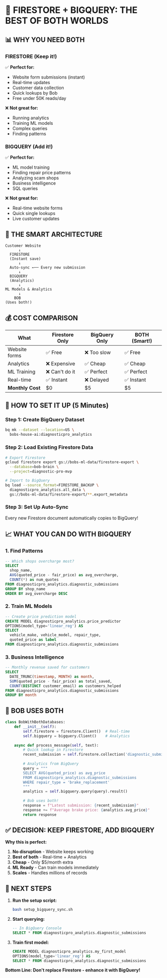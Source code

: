 # 🔄 FIRESTORE + BIGQUERY: THE BEST OF BOTH WORLDS

## 📊 WHY YOU NEED BOTH

### FIRESTORE (Keep it!)
✅ **Perfect for:**
- Website form submissions (instant)
- Real-time updates
- Customer data collection
- Quick lookups by Bob
- Free under 50K reads/day

❌ **Not great for:**
- Running analytics
- Training ML models
- Complex queries
- Finding patterns

### BIGQUERY (Add it!)
✅ **Perfect for:**
- ML model training
- Finding repair price patterns
- Analyzing scam shops
- Business intelligence
- SQL queries

❌ **Not great for:**
- Real-time website forms
- Quick single lookups
- Live customer updates

## 🎯 THE SMART ARCHITECTURE

```
Customer Website
      ↓
  FIRESTORE
  (Instant save)
      ↓
  Auto-sync ←── Every new submission
      ↓
  BIGQUERY
  (Analytics)
      ↓
ML Models & Analytics
      ↓
    BOB
(Uses both!)
```

## 💰 COST COMPARISON

| What | Firestore Only | BigQuery Only | BOTH (Smart!) |
|------|---------------|---------------|---------------|
| Website forms | ✅ Free | ❌ Too slow | ✅ Free |
| Analytics | ❌ Expensive | ✅ Cheap | ✅ Cheap |
| ML Training | ❌ Can't do it | ✅ Perfect | ✅ Perfect |
| Real-time | ✅ Instant | ❌ Delayed | ✅ Instant |
| **Monthly Cost** | $0 | $5 | $5 |

## 🚀 HOW TO SET IT UP (5 Minutes)

### Step 1: Create BigQuery Dataset
```bash
bq mk --dataset --location=US \
  bobs-house-ai:diagnosticpro_analytics
```

### Step 2: Load Existing Firestore Data
```bash
# Export Firestore
gcloud firestore export gs://bobs-ml-data/firestore-export \
  --database=bob-brain \
  --project=diagnostic-pro-mvp

# Import to BigQuery
bq load --source_format=FIRESTORE_BACKUP \
  diagnosticpro_analytics.all_data \
  gs://bobs-ml-data/firestore-export/**.export_metadata
```

### Step 3: Set Up Auto-Sync
Every new Firestore document automatically copies to BigQuery!

## 📈 WHAT YOU CAN DO WITH BIGQUERY

### 1. Find Patterns
```sql
-- Which shops overcharge most?
SELECT 
  shop_name,
  AVG(quoted_price - fair_price) as avg_overcharge,
  COUNT(*) as num_quotes
FROM diagnosticpro_analytics.diagnostic_submissions
GROUP BY shop_name
ORDER BY avg_overcharge DESC
```

### 2. Train ML Models
```sql
-- Create price prediction model
CREATE MODEL diagnosticpro_analytics.price_predictor
OPTIONS(model_type='linear_reg') AS
SELECT 
  vehicle_make, vehicle_model, repair_type,
  quoted_price as label
FROM diagnosticpro_analytics.diagnostic_submissions
```

### 3. Business Intelligence
```sql
-- Monthly revenue saved for customers
SELECT 
  DATE_TRUNC(timestamp, MONTH) as month,
  SUM(quoted_price - fair_price) as total_saved,
  COUNT(DISTINCT customer_email) as customers_helped
FROM diagnosticpro_analytics.diagnostic_submissions
GROUP BY month
```

## 🤖 BOB USES BOTH

```python
class BobWithBothDatabases:
    def __init__(self):
        self.firestore = firestore.Client()  # Real-time
        self.bigquery = bigquery.Client()    # Analytics
    
    async def process_message(self, text):
        # Quick lookup in Firestore
        recent_submission = self.firestore.collection('diagnostic_submissions').limit(1).get()
        
        # Analytics from BigQuery
        query = """
        SELECT AVG(quoted_price) as avg_price
        FROM diagnosticpro_analytics.diagnostic_submissions
        WHERE repair_type = 'brake_replacement'
        """
        analytics = self.bigquery.query(query).result()
        
        # Bob uses both!
        response = f"Latest submission: {recent_submission}"
        response += f"Average brake price: {analytics.avg_price}"
        return response
```

## ✅ DECISION: KEEP FIRESTORE, ADD BIGQUERY

**Why this is perfect:**
1. **No disruption** - Website keeps working
2. **Best of both** - Real-time + Analytics
3. **Cheap** - Only $5/month extra
4. **ML Ready** - Can train models immediately
5. **Scales** - Handles millions of records

## 🎯 NEXT STEPS

1. **Run the setup script:**
   ```bash
   bash setup_bigquery_sync.sh
   ```

2. **Start querying:**
   ```sql
   -- In BigQuery Console
   SELECT * FROM diagnosticpro_analytics.diagnostic_submissions
   ```

3. **Train first model:**
   ```sql
   CREATE MODEL diagnosticpro_analytics.my_first_model
   OPTIONS(model_type='linear_reg') AS
   SELECT * FROM diagnosticpro_analytics.diagnostic_submissions
   ```

**Bottom Line: Don't replace Firestore - enhance it with BigQuery!**